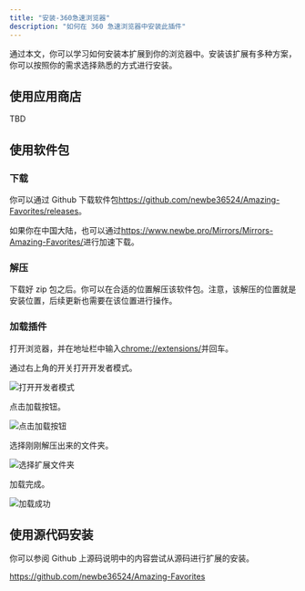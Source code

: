 ```yaml
---
title: "安装-360急速浏览器"
description: "如何在 360 急速浏览器中安装此插件"
---
```


通过本文，你可以学习如何安装本扩展到你的浏览器中。安装该扩展有多种方案，你可以按照你的需求选择熟悉的方式进行安装。

## 使用应用商店

TBD

## 使用软件包

### 下载

你可以通过 Github 下载软件包<https://github.com/newbe36524/Amazing-Favorites/releases>。

如果你在中国大陆，也可以通过<https://www.newbe.pro/Mirrors/Mirrors-Amazing-Favorites/>进行加速下载。

### 解压

下载好 zip 包之后。你可以在合适的位置解压该软件包。注意，该解压的位置就是安装位置，后续更新也需要在该位置进行操作。

### 加载插件

打开浏览器，并在地址栏中输入<chrome://extensions/>并回车。

通过右上角的开关打开开发者模式。

![打开开发者模式](/images/20210605-008.png)

点击加载按钮。

![点击加载按钮](/images/20210605-009.png)

选择刚刚解压出来的文件夹。

![选择扩展文件夹](/images/20210605-006.png)

加载完成。

![加载成功](/images/20210605-010.png)

## 使用源代码安装

你可以参阅 Github 上源码说明中的内容尝试从源码进行扩展的安装。

<https://github.com/newbe36524/Amazing-Favorites>
